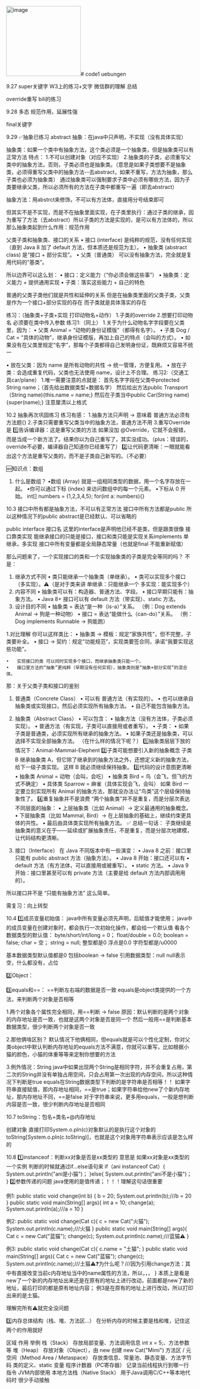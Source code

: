 <img width="200" height="188" alt="image" src="https://github.com/user-attachments/assets/2d91beee-cd08-4b0d-a3ab-46691f64c3dd" /># code1
uebungen




9.27
super关键字
W3上的练习+文字
微信群的理解
总结









override重写
bili的练习





9.28
多态
规范作用，延展性强




final关键字



9.29
✅抽象已练习
abstract
抽象：在java中只声明，不实现（没有具体实现）

抽象类：如果一个类中有抽象方法，这个类必须是一个抽象类，但是抽象类可以有正常方法
特点：
1.不可以创建对象（对应不实现）
2.抽象类的子类，必须重写父类中的抽象方法，否则，子类必须也是抽象类。（意思是如果子类想要不是抽象类，必须得重写父类中的抽象方法--去abstract，如果不重写，方法为抽象，那么子类也必须为抽象类）
通过抽象类可以强制要求子类中必须有哪些方法，因为子类要继承父类，所以必须所有的方法在子类中都重写一遍（即去abstract）

抽象方法：用abstrct来修饰，不可以有方法体，直接用分号结束即可

但其实不是不实现，而是不在抽象里面实现，在子类里执行：通过子类的继承，因为重写了方法（去abstract）所以子类的方法是实现的，是可以有方法体的，所以
那么抽象类起到什么作用：规范作用



父类子类和抽象类、接口的关系
	•	接口 (interface) 是纯粹的规范，没有任何实现（直到 Java 8 加了 default 方法，但本质还是规范为主）。
	•	抽象类 (abstract class) 是“接口 + 部分实现”。
	•	父类（普通类） 可以没有抽象方法，完全就是复用代码的“基类”。

所以边界可以这么划：
	•	接口：定义能力（“你必须会做这些事”）
	•	抽象类：定义能力 + 提供通用实现
	•	子类：落实这些能力 + 自己的特色

普通的父类子类他们就是共性和延伸的关系 
但是在抽象类里面的父类子类，父类是作为一个接口+部分实现的存在 而子类就是具体落实的存在

练习：（抽象类+子类+实现 打印动物名+动作）
1.子类的override
2.想要打印动物名 必须要在类中传入参数
练习1:（同上）
1.关于为什么动物名字字段要在父类里，因为：
  • 父类 Animal = “动物的身份证模版”（都得有名字）。
	•	子类 Dog / Cat = “具体的动物”，继承身份证模版，再加上自己的特点（会叫的方式）。
	•	如果没有在父类里规定“名字”，那每个子类都得自己发明身份证，既麻烦又容易不统一

  • 放在父类：因为 name 是所有动物的共性 → 统一管理，方便复用。
	•	放在子类：会造成重复代码，父类也无法使用 name，设计上不合理。
练习2:（交通工具car/plane）
1.唯一需要注意的点就是：
首先名字字段在父类中protected String name；（首先给出数据类型+数据名字）
然后给出方法public Transport（String name){this.name = name;}
然后在子类当中public Car(String name){super(name);}
注意厘清以上格式




10.2
抽象再次巩固练习
练习有感：
1.抽象方法只声明 -> 意味着 普通方法必须有方法题{}
2.子类只需要重写父类当中的抽象方法，普通方法不用
3.重写Override是 
1️⃣告诉编译器：这是重写父类的方法
如果没加 @Override，它就不会报错，而是当成一个新方法了。结果你以为自己重写了，其实没成功。（plus：错误的，override不必要，编译器自己知道你已经重写了）
2️⃣让代码更清晰：一眼就能看出这个方法是重写父类的，而不是子类自己新写的。（不必要）

🆕知识点：数组
1. 什么是数组？
•数组 (Array) 就是一组相同类型的数据，用一个名字存放在一起。
•你可以通过下标 (index) 来访问数组中的每一个元素。
•下标从 0 开始。
int[] numbers = {1,2,3,4,5};
for(int a: numbers){}





10.3
接口中所有都是抽象方法，不可以有正常方法
接口中所有方法都是public
所以这种情况下的public abstract是已经默认、可以省略的

public interface 接口名 这里的interface是声明他已经不是类，但是跟类很像
接口靠类实现
能继承接口的只能是接口，接口和类只能是实现关系implements
单继承，多实现
接口中所有变量都是全局静态常量（也就是final 不能重新赋值）

那么问题来了，一个实现接口的类和一个实现抽象类的子类是完全等同的吗？
不是：	
1.	继承方式不同
	•	类只能继承一个抽象类（单继承）。
	•	类可以实现多个接口（多实现）。⚠️（是对于类来讲 单继承：只能继承一个 多实现：能实现多个）
2.	内容不同
	•	抽象类可以有：构造器、普通方法、字段。
	•	接口早期只能有：抽象方法。
	•	Java 8+ 接口可以有 default 方法（带实现）、static 方法。
3.	设计目的不同
	•	抽象类 = 表达“是一种（is-a）”关系。
（例：Dog extends Animal → 狗是一种动物）
	•	接口 = 表达“能做什么（can-do）”关系。
（例：Dog implements Runnable → 狗能跑）

1.对比理解
你可以这样类比：
	•	抽象类 → 模板：规定“家族共性”，但不完整，子类要补全。
	•	接口 → 契约：规定“功能规范”，实现类要签合同，承诺“我要实现这些功能”。

	•	实现接口的类 可以同时实现多个接口，而继承抽象类只能一个。
	•	接口里方法的“抽象”更纯粹（早期没有任何实现），抽象类则是“抽象+部分实现”的混合体。



那：关于父类子类和接口的鉴别

1. 普通类（Concrete Class）
	•	可以有 普通方法（有实现的）。
	•	也可以继承自抽象类或实现接口，然后必须实现所有抽象方法。
	•	自己不能包含抽象方法。


2. 抽象类（Abstract Class）
	•	可以包含：
	•	抽象方法（没有方法体，子类必须实现）。
	•	普通方法（有实现，子类可以直接用或者重写）。
	•	子类：
    •	如果子类是普通类，必须实现所有继承的抽象方法。
	•	如果子类还是抽象类，可以选择不实现全部抽象方法。
（在什么样的情况下呢？）
1️⃣抽象类层层下放的情况下：Animal-Mammal-Elephent
2️⃣子类可能想要引入新的抽象概念
子类 B 继承抽象类 A，但它除了继承到的抽象方法之外，还想定义新的抽象方法，给下一级子类实现。
这样 B 就必须继续保持抽象。
3️⃣代码的设计意图更清晰
•	抽象类 Animal = 动物（会叫，会吃）
•	抽象类 Bird = 鸟（会飞，但飞的方式不确定）
•	具体类 Sparrow = 麻雀（具体实现会飞，会叫）
如果 Bird 一定要立刻实现所有 Animal 的抽象方法，那就没办法让“鸟类”这个层级保持抽象性了。
4️⃣重复抽象并不是浪费
“两个抽象类”并不是重复，而是分层次表达不同层面的抽象：
•	上层抽象类（比如 Animal）→ 定义最通用的抽象概念。
•	下层抽象类（比如 Mammal, Bird）→ 在上层抽象的基础上，继续约束更具体的共性。
•	最后由具体类实现所有抽象方法。
✅ 总结一句话：
子类继续是抽象类的意义在于——延续或扩展抽象责任，不是重复，而是分层次地建模，让代码结构更清晰。

	


4. 接口（Interface）
在 Java 不同版本中有一些演变：
	•	Java 8 之前：接口里只能有 public abstract 方法（抽象方法）。
	•	Java 8 开始：接口还可以有
	•	default 方法（有方法体，可以直接用或被重写）。
	•	static 方法。
	•	Java 9 开始：接口里甚至可以有 private 方法（主要是给 default 方法内部调用用的）。

所以接口并不是 “只能有抽象方法” 这么简单。






需复习：向上转型




10.4
1️⃣成员变量初始值：
java中所有变量必须先声明，后赋值才能使用；
java中的成员变量在创建对象时，都会执行一次初始化操作，都会给一个默认值
看各个数据类型的默认值：
byte/short/int/long = 0；
float/double = 0.0;
boolean = false;
char = 空；
string = null;
整型都是0
浮点是0.0
字符型都是/u0000

基本数据类型默认值都是0 包括boolean -> false
引用数据类型：null
null表示空，什么都没有，占位



2️⃣Object：





3️⃣equals和==：
==判断左右端的数据是否一致
equals是object类提供的一个方法，来判断两个对象是否相等

1.两个对象各个属性完全相同，用==判断 -> false
原因：默认判断的是两个对象的内存地址是否一致，也就是这两个对象是否是同一个
然后一般用==是判断基本数据类型，很少判断两个对象是否一致

2.那他俩啥区别？
默认情况下他俩相同，但equals就是可以个性化定制，你对父类object中默认判断内存地址的equals方法不满意，你就可以重写，比如根据小猫的颜色，小猫的体重等等来定制你想要的方法

3.例外情况：String
java中如果出现两个String是相同字符，并不会重复占用，第二次的String并没有单独占用空间，只会占用第一次出现的内存空间，所以这种情况下判断是true
equals在String数据类型下判断的是字符串是否相等！！
如果字符串直接赋值，那内存地址相同，==是true；如果字符串给他new了个新内存地址，那内存地址不同，==是false
对于字符串来说，更多用equals，一般是想判断内容是否一致，很少判断内存地址是否相同






10.7
toString：包名+类名+@内存地址

创建对象 直接打印System.o.pln(c)对象默认的是执行这个对象的toString[System.o.pln(c.toString)]，也就是这个对象用字符串表示应该是怎么样的


10.8
1️⃣instanceof：判断xx对象是否是xx类型的
意思是 如果xx对象是xx类型的一个实例
判断的时候就通过if...else语句来
if（ani instanceof Cat）{
  System.out.println("ani是小猫")；
}else{
  System.out.println("ani不是小猫")；
}
2️⃣参数传递的问题
java使用的是值传递；！！！理解这句话很重要

例1:
public static void change(int b) {
        b = 20;
        System.out.println(b);///b = 20
    }
    public static void main(String[] args){
        int a = 10;
        change(a);
        System.out.println(a);///a = 10
    }
	
例2:
public static void change(Cat c){
        c = new Cat("火猫");
        System.out.println(c.name);///火猫
    }
public static void main(String[] args){
        Cat c = new Cat("蓝猫");
        change(c);
        System.out.println(c.name);///蓝猫⚠️
    }

例3:
public static void change(Cat c){
        c.name = "土猫";
    }
public static void main(String[] args){
        Cat c = new Cat("蓝猫");
        change(c);
        System.out.println(c.name);///土猫⚠️❓为什么呢？///因为引用change方法：其中有直接改变当前c内存地址当中的name属性的方法，所以，，，
    }
本质上是看是new了一个新的内存地址出来还是在原有的地址上进行改动，前面都是new了新的地址，最后打印的都是原有地址内容；
例3是在原有的地址上进行改动，所以打印出来的是土猫。


理解完所有⚠️就完全没问题



3️⃣内存总体结构（栈、堆、方法区...）
在分析内存的时候主要是栈和堆，记住这两个的作用就好

区域                                          作用                                  举例
栈（Stack）                                   存放局部变量、方法调用信息                 int x = 5;、方法参数等
堆（Heap）                                    存放对象（Object），由 new 创建           new Cat("Mimi")
方法区 / 元空间（Method Area / Metaspace）      存放类信息、常量池、静态变量、方法字节码       类的定义、static 变量
程序计数器（PC寄存器）             				 记录当前线程执行到哪一行指令				   JVM内部使用
本地方法栈（Native Stack）						 用于Java调用C/C++等本地代码时			   很少手动接触


















